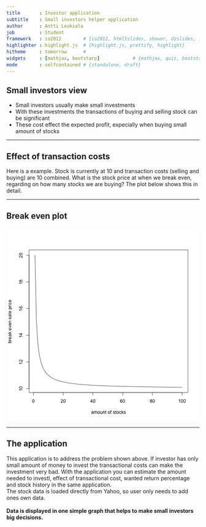 ```yaml
---
title       : Investor application
subtitle    : Small investors helper application 
author      : Antti Loukiala
job         : Student
framework   : io2012        # {io2012, html5slides, shower, dzslides, ...}
highlighter : highlight.js  # {highlight.js, prettify, highlight}
hitheme     : tomorrow      # 
widgets     : [mathjax, bootstarp]            # {mathjax, quiz, bootstrap}
mode        : selfcontained # {standalone, draft}
---
```


## Small investors view
<ul><li>Small investors usually make small investments</li><li>With these investments the transactions of buying and selling stock can be significant</li><li>These cost effect the expected profit, expecially when buying small amount of stocks</li></ul>

---

## Effect of transaction costs
Here is a example. Stock is currently at 10 and transaction costs (selling and buying) are 10 combined. What is the stock price at when we break even, regarding on how many stocks we are buying? The plot below shows this in detail.

---
## Break even plot
![plot of chunk plot](assets/fig/plot-1.png)

--- 
## The application
This application is to address the problem shown above. If investor has only small amount of money to invest the transactional costs can make the investment very bad. With the application you can estimate the amount needed to investl, effect of transactional cost, wanted return percentage and stock history in the same application.</br>The stock data is loaded directly from Yahoo, so user only needs to add ones own data.</br></br><b>Data is displayed in one simple graph that helps to make small investors big decisions.</b>
